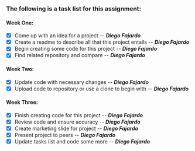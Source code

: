 ### The following is a task list for this assignment:
#### Week One:
- [x] Come up with an idea for a project  --  ***Diego Fajardo***
- [x] Create a readme to describe all that this project entails  --  ***Diego Fajardo***
- [x] Begin creating some code for this project  --  ***Diego Fajardo***
- [x] Find related repository and compare  --  ***Diego Fajardo***
#### Week Two:
- [x] Update code with necessary changes  --  ***Diego Fajardo***
- [x] Upload code to repository or use a clone to begin with  --  ***Diego Fajardo***
#### Week Three:
- [x] Finish creating code for this project  --  ***Diego Fajardo***
- [x] Review code and ensure accuracy  --  ***Diego Fajardo***
- [x] Create marketing slide for project  --  ***Diego Fajardo***
- [x] Present project to peers  --  ***Diego Fajardo***
- [x] Update tasks list and code some more  --  ***Diego Fajardo***
